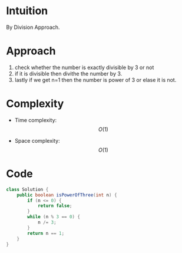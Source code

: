 # Intuition
By Division Approach.

# Approach
1) check whether the number is exactly divisible by 3 or not
2) if it is divisible then divithe the number by 3.
3) lastly if we get n=1 then the number is power of 3 or elase it is not.
# Complexity
- Time complexity: $$O(1)$$

- Space complexity: $$O(1)$$
# Code
```java []
class Solution {
    public boolean isPowerOfThree(int n) {
        if (n <= 0) {
            return false;
        }
        while (n % 3 == 0) {
            n /= 3;
        }
        return n == 1;
    }
}
```